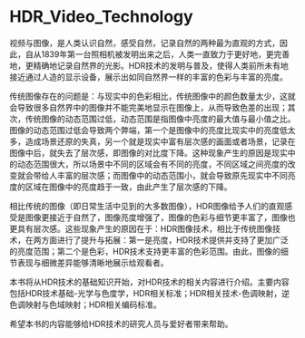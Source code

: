 # HDR_Video_Technology
视频与图像，是人类认识自然，感受自然，记录自然的两种最为直观的方式，因此，自从1839年第一台照相机被发明出来之后，人类一直致力于更好地，更完善地，更精确地记录自然界的光影。HDR技术的发明与普及，使得人类前所未有地接近通过人造的显示设备，展示出如同自然界一样的丰富的色彩与丰富的亮度。

传统图像存在的问题是：与现实中的色彩相比，传统图像中的颜色数量太少，这就会导致很多自然界中的图像并不能完美地显示在图像上，从而导致色差的出现；其次，传统图像的动态范围过低，动态范围是指图像中亮度的最大值与最小值之比。图像的动态范围过低会导致两个弊端，第一个是图像中的亮度比现实中的亮度低太多，造成场景还原的失真，另一个就是现实中富有层次感的画面或者场景，记录在图像中后，就失去了层次感，即图像的对比度下降。这种现象产生的原因是现实中的动态范围很大，所以场景中不同的区域会有不同的亮度，不同区域之间亮度的改变就会带给人丰富的层次感；而图像中的动态范围小，就会导致原先现实中不同亮度的区域在图像中的亮度趋于一致，由此产生了层次感的下降。

相比传统的图像（即日常生活中见到的大多数图像），HDR图像给予人们的直观感受是图像更接近于自然了，图像亮度增强了，图像的色彩与细节更丰富了，图像也更具有层次感。这些现象产生的原因在于：HDR图像技术，相比于传统图像技术，在两方面进行了提升与拓展：第一是亮度，HDR技术提供并支持了更加广泛的亮度范围；第二个是色彩，HDR技术支持更丰富的色彩范围。由此，图像的细节表现与细微差异能够清晰地展示给观看者。

本书将从HDR技术的基础知识开始，对HDR技术的相关内容进行介绍。主要内容包括HDR技术基础-光学与色度学，HDR相关标准；HDR相关技术-色调映射，逆色调映射与色域映射；HDR相关编码标准。

希望本书的内容能够给HDR技术的研究人员与爱好者带来帮助。

